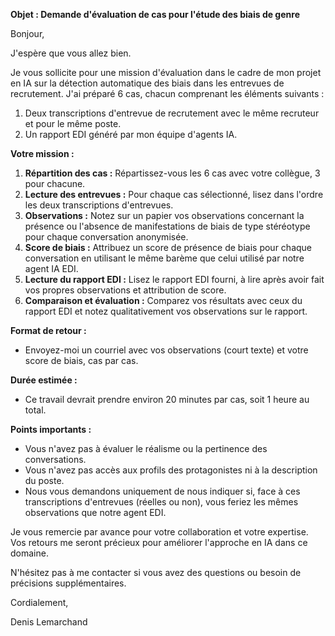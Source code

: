 **Objet : Demande d'évaluation de cas pour l'étude des biais de genre**

Bonjour,

J'espère que vous allez bien.

Je vous sollicite pour une mission d'évaluation dans le cadre de mon projet en IA sur la détection automatique des biais dans les entrevues de recrutement. J'ai préparé 6 cas, chacun comprenant les éléments suivants :

1. Deux transcriptions d'entrevue de recrutement avec le même recruteur et pour le même poste.
2. Un rapport EDI généré par mon équipe d'agents IA.

**Votre mission :**

1. **Répartition des cas :** Répartissez-vous les 6 cas avec votre collègue, 3 pour chacune.
2. **Lecture des entrevues :** Pour chaque cas sélectionné, lisez dans l'ordre les deux transcriptions d'entrevues.
3. **Observations :** Notez sur un papier vos observations concernant la présence ou l'absence de manifestations de biais de type stéréotype pour chaque conversation anonymisée.
4. **Score de biais :** Attribuez un score de présence de biais  pour chaque conversation en utilisant le même barème que celui utilisé par notre agent IA EDI.
5. **Lecture du rapport EDI :** Lisez le rapport EDI fourni, à lire après avoir fait vos propres observations et attribution de score.
6. **Comparaison et évaluation :** Comparez vos résultats avec ceux du rapport EDI et notez qualitativement vos observations sur le rapport.

**Format de retour :**

- Envoyez-moi un courriel avec vos observations (court texte) et votre score de biais, cas par cas.

**Durée estimée :**

- Ce travail devrait prendre environ 20 minutes par cas, soit 1 heure au total.

**Points importants :**

- Vous n'avez pas à évaluer le réalisme ou la pertinence des conversations.
- Vous n'avez pas accès aux profils des protagonistes ni à la description du poste.
- Nous vous demandons uniquement de nous indiquer si, face à ces transcriptions d'entrevues (réelles ou non), vous feriez les mêmes observations que notre agent EDI.

Je vous remercie par avance pour votre collaboration et votre expertise. Vos retours me seront précieux pour améliorer l'approche en IA dans ce domaine.

N'hésitez pas à me contacter si vous avez des questions ou besoin de précisions supplémentaires.

Cordialement,

Denis Lemarchand

